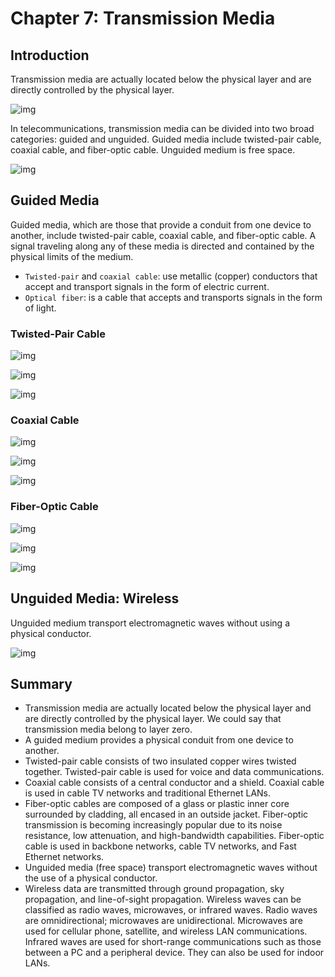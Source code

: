 # Chapter 7: Transmission Media
## Introduction
Transmission media are actually located below the physical layer and are directly controlled by the physical layer.

![img](./pic/ch7_1.png)

In telecommunications, transmission media can be divided into two broad categories: guided and unguided. Guided media include twisted-pair cable, coaxial cable, and fiber-optic cable. Unguided medium is free space.

![img](./pic/ch7_2.png)


## Guided Media
Guided media, which are those that provide a conduit from one device to another, include twisted-pair cable, coaxial cable, and fiber-optic cable. A signal traveling along any of these media is directed and contained by the physical limits of the medium.
- `Twisted-pair` and `coaxial cable`: use metallic (copper) conductors that accept and transport signals in the form of electric current.
- `Optical fiber`: is a cable that accepts and transports signals in the form of light.

### Twisted-Pair Cable

![img](./pic/ch7_3.png)

![img](./pic/ch7_5.png)

![img](./pic/ch7_6.png)

### Coaxial Cable

![img](./pic/ch7_7.png)

![img](./pic/ch7_8.png)

![img](./pic/ch7_9.png)

### Fiber-Optic Cable

![img](./pic/ch7_11.png)

![img](./pic/ch7_15.png)

![img](./pic/ch7_16.png)


## Unguided Media: Wireless
Unguided medium transport electromagnetic waves without using a physical conductor.

![img](./pic/ch7_17.png)


## Summary
- Transmission media are actually located below the physical layer and are directly controlled by the physical layer. We could say that transmission media belong to layer zero.
- A guided medium provides a physical conduit from one device to another.
- Twisted-pair cable consists of two insulated copper wires twisted together. Twisted-pair cable is used for voice and data communications.
- Coaxial cable consists of a central conductor and a shield. Coaxial cable is used in cable TV networks and traditional Ethernet LANs.
- Fiber-optic cables are composed of a glass or plastic inner core surrounded by cladding, all encased in an outside jacket. Fiber-optic transmission is becoming increasingly popular due to its noise resistance, low attenuation, and high-bandwidth capabilities. Fiber-optic cable is used in backbone networks, cable TV networks, and Fast Ethernet networks.
- Unguided media (free space) transport electromagnetic waves without the use of a physical conductor.
- Wireless data are transmitted through ground propagation, sky propagation, and line-of-sight propagation. Wireless waves can be classified as radio waves, microwaves, or infrared waves. Radio waves are omnidirectional; microwaves are unidirectional. Microwaves are used for cellular phone, satellite, and wireless LAN communications. Infrared waves are used for short-range communications such as those between a PC and a peripheral device. They can also be used for indoor LANs.
